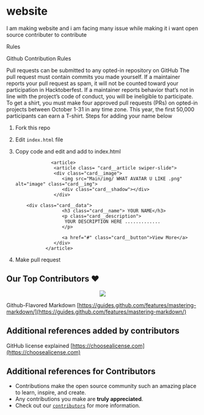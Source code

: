 # website
I am making website and i am facing many issue while making it i want open source contributer to contribute 

Rules

Github Contribution Rules 

Pull requests can be submitted to any opted-in repository on GitHub 
The pull request must contain commits you made yourself.
If a maintainer reports your pull request as spam, it will not be counted toward your participation in Hacktoberfest.
If a maintainer reports behavior that’s not in line with the project’s code of conduct, you will be ineligible to participate.
To get a shirt, you must make four approved pull requests (PRs) on opted-in projects between October 1-31 in any time zone.
This year, the first 50,000 participants can earn a T-shirt.
Steps for adding your name below

1. Fork this repo
2. Edit `index.html` file
3. Copy code and edit and add to index.html
   
                    <article>
                     <article class= "card__article swiper-slide">
                     <div class="card__image">
                        <img src="Main/img/ WHAT AVATAR U LIKE .png" alt="image" class="card__img">
                        <div class="card__shadow"></div>
                     </div>

           <div class="card__data">
                        <h3 class="card__name"> YOUR NAME</h3>
                        <p class="card__description">
                         YOUR DESCRIPTION HERE .............
                        </p>

                        <a href="#" class="card__button">View More</a>
                     </div>
                  </article>

5. Make pull request

## Our Top Contributors ♥️
<p align="center"><a href="https://github.com/the-devopsguy/hacktoberfest/graphs/contributors">
  <img src="https://contributors-img.web.app/image?repo=the-devopsguy/hacktoberfest" />
</a></p>   

Github-Flavored Markdown [https://guides.github.com/features/mastering-markdown/](https://guides.github.com/features/mastering-markdown/)

## Additional references added by contributors

GitHub license explained [https://choosealicense.com](https://choosealicense.com)

## Additional references for Contributors
- Contributions make the open source community such an amazing place to learn, inspire, and create.
- Any contributions you make are **truly appreciated**.
- Check out our [`contributors`](./CONTRIBUTING.md) for more information.
